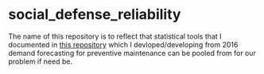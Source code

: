# social_defense_reliability
The name of this repository is to reflect that statistical tools that I documented in [this repository](https://github.com/hyunjimoon/defense-reliability#reliabile-defense-system) which I devloped/developing from 2016 demand forecasting for preventive maintenance can be pooled from for our problem if need be. 
